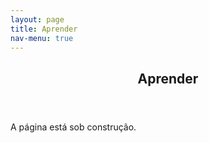 ```yaml
---
layout: page
title: Aprender
nav-menu: true
---
```


<!-- Main -->
<div id="main" class="alt">
	<!-- One -->
	<section id="one">
		<div class="inner">
			<header class="major">
				<h1>Aprender</h1>
			</header>
			<p>A página está sob construção.</p>
		</div>
	</section>